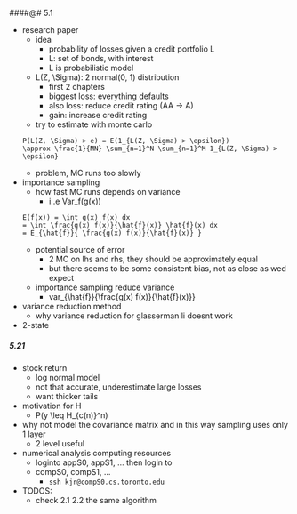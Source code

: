

####@# 5.1

+ research paper
    + idea
        + probability of losses given a credit portfolio L
        + L: set of bonds, with interest
        + L is probabilistic model 
    + L(Z, \Sigma): 2 normal(0, 1) distribution 
        + first 2 chapters
        + biggest loss: everything defaults
        + also loss: reduce credit rating (AA -> A)
        + gain: increase credit rating
    + try to estimate with monte carlo 
    ```
    P(L(Z, \Sigma) > e) = E(1_{L(Z, \Sigma) > \epsilon})
    \approx \frac{1}{MN} \sum_{n=1}^N \sum_{n=1}^M 1_{L(Z, \Sigma) > \epsilon}
    ```
    + problem, MC runs too slowly
+ importance sampling 
    + how fast MC runs depends on variance
        + i..e Var_f(g(x))
    ```
    E(f(x)) = \int g(x) f(x) dx
    = \int \frac{g(x) f(x)}{\hat{f}(x)} \hat{f}(x) dx
    = E_{\hat{f}}{ \frac{g(x) f(x)}{\hat{f}(x)} }
    ```
    + potential source of error 
        + 2 MC on lhs and rhs, they should be approximately equal
        + but there seems to be some consistent bias, not as close as wed expect
    + importance sampling reduce variance 
        + var_{\hat{f}}{\frac{g(x) f(x)}{\hat{f}(x)}}
+ variance reduction method
    + why variance reduction for glasserman li doesnt work
+ 2-state

##### 5.21

+ stock return
    + log normal model
    + not that accurate, underestimate large losses
    + want thicker tails
+ motivation for H
    + P(y \leq H_{c(n)}^n)
+ why not model the covariance matrix and in this way sampling uses only 1 layer
    + 2 level useful
+ numerical analysis computing resources 
    + loginto appS0, appS1, ... then login to
    + compS0, compS1, ...
        + `ssh kjr@compS0.cs.toronto.edu`
+ TODOS:
    + check 2.1 2.2 the same algorithm